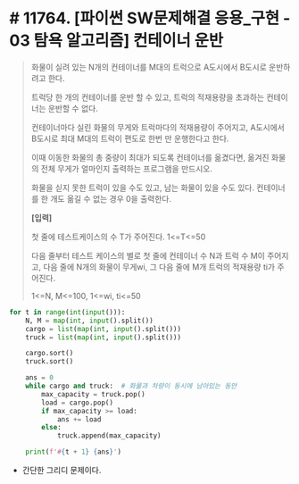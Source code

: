 # # 11764. [파이썬 SW문제해결 응용_구현 - 03 탐욕 알고리즘] 컨테이너 운반

> 화물이 실려 있는 N개의 컨테이너를 M대의 트럭으로 A도시에서 B도시로 운반하려고 한다.
>
> 트럭당 한 개의 컨테이너를 운반 할 수 있고, 트럭의 적재용량을 초과하는 컨테이너는 운반할 수 없다.
>
> 컨테이너마다 실린 화물의 무게와 트럭마다의 적재용량이 주어지고, A도시에서 B도시로 최대 M대의 트럭이 편도로 한번 만 운행한다고 한다.
>
> 이때 이동한 화물의 총 중량이 최대가 되도록 컨테이너를 옮겼다면, 옮겨진 화물의 전체 무게가 얼마인지 출력하는 프로그램을 만드시오.
>
> 화물을 싣지 못한 트럭이 있을 수도 있고, 남는 화물이 있을 수도 있다. 컨테이너를 한 개도 옮길 수 없는 경우 0을 출력한다.
>
> 
> **[입력]**
>
> 첫 줄에 테스트케이스의 수 T가 주어진다. 1<=T<=50
>
> 다음 줄부터 테스트 케이스의 별로 첫 줄에 컨테이너 수 N과 트럭 수 M이 주어지고, 다음 줄에 N개의 화물이 무게wi, 그 다음 줄에 M개 트럭의 적재용량 ti가 주어진다.
>
> 1<=N, M<=100, 1<=wi, ti<=50

```python
for t in range(int(input())):
    N, M = map(int, input().split())
    cargo = list(map(int, input().split()))
    truck = list(map(int, input().split()))

    cargo.sort()
    truck.sort()

    ans = 0
    while cargo and truck:  # 화물과 차량이 동시에 남아있는 동안
        max_capacity = truck.pop()
        load = cargo.pop()
        if max_capacity >= load:
            ans += load
        else:
            truck.append(max_capacity)

    print(f'#{t + 1} {ans}')
```

- 간단한 그리디 문제이다.

